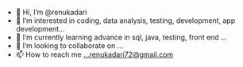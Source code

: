 - 👋 Hi, I’m @renukadari
- 👀 I’m interested in coding, data analysis, testing, development, app development...
- 🌱 I’m currently learning  advance in sql, java, testing, front end ...
- 💞️ I’m looking to collaborate on ...
- 📫 How to reach me ...renukadari72@gmail.com

<!---
renukadari/renukadari is a ✨ special ✨ repository because its `README.md` (this file) appears on your GitHub profile.
You can click the Preview link to take a look at your changes.
--->
